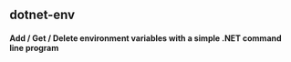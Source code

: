 ## dotnet-env

#### Add / Get / Delete environment variables with a simple .NET command line program
